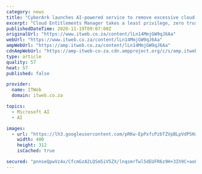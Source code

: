 ```yaml
---
category: news
title: "CyberArk launches AI-powered service to remove excessive cloud permissions"
excerpt: "Cloud Entitlements Manager takes a least privilege, zero trust approach to reducing risk across leading cloud environments."
publishedDateTime: 2020-11-19T09:07:00Z
originalUrl: "https://www.itweb.co.za/content/lLn14MmjGW9qJ6Aa"
webUrl: "https://www.itweb.co.za/content/lLn14MmjGW9qJ6Aa"
ampWebUrl: "https://amp.itweb.co.za/content/lLn14MmjGW9qJ6Aa"
cdnAmpWebUrl: "https://amp-itweb-co-za.cdn.ampproject.org/c/s/amp.itweb.co.za/content/lLn14MmjGW9qJ6Aa"
type: article
quality: 57
heat: 57
published: false

provider:
  name: ITWeb
  domain: itweb.co.za

topics:
  - Microsoft AI
  - AI

images:
  - url: "https://lh3.googleusercontent.com/pRKw-EpPxfcPzbTZVpBLpVdPSHx2stkxE6hPeSEqX4FHV6AVR0fLNe1wL-40rD2MKJ0rFzXRqigR6TPgaw8sjg=w400-h312-c"
    width: 400
    height: 312
    isCached: true

secured: "pnnseQpwVz4x/CfcmGzA2LQSm5iV5ZX/lnqsmrTwl5dEUFR6z9H+3Ih9C+ao0/73KmeKM+9byxROnYeVjl31alyncRg6xt6IKwV52cN56wNdamDmNPQVK1qlxpGp1Y2fjcTZ7nLXP/SUPqIPOG0wW0zOr9KUx3iBBFEZXxChHxyF4p8DCTHOnIZc9bIQ4+/NgJ5sVqUtTqbOTax/lJy/hWzPSwazkUKt/28F8AHcqMiFrhskzybqy/sU97AYyconx/KmTKolXnc45FruOsFEd60p9aucDp0+X2hrvst3VifKELsPShIf+AN72yL196/0gYAJZ2G88ZgWg5+cwz6uXHIjDuQ50XryZDFwPOw9W4o=;ZhjDs/Htt1qZXTwQdN35xg=="
---
```


